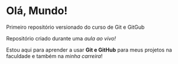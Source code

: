 # Olá, Mundo!
Primeiro repositório versionado do curso  de Git e GitGub

Repositório criado durante uma *aula ao vivo!*

Estou aqui para aprender a usar **Git e GitHub** para meus projetos na faculdade e também na *minha carreira*!









